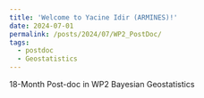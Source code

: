 ```yaml
---
title: 'Welcome to Yacine Idir (ARMINES)!'
date: 2024-07-01
permalink: /posts/2024/07/WP2_PostDoc/
tags:
  - postdoc
  - Geostatistics
---
```


18-Month Post-doc in WP2 Bayesian Geostatistics